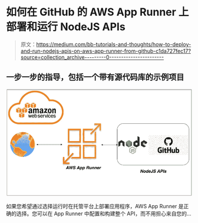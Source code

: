 # 如何在 GitHub 的 AWS App Runner 上部署和运行 NodeJS APIs

> 原文：<https://medium.com/bb-tutorials-and-thoughts/how-to-deploy-and-run-nodejs-apis-on-aws-app-runner-from-github-c1da727fec17?source=collection_archive---------0----------------------->

## 一步一步的指导，包括一个带有源代码库的示例项目

![](img/b4f4657fb21d5549ce6b2fdf4b0cf9ff.png)

如果您希望通过选择运行时在托管平台上部署应用程序，AWS App Runner 是正确的选择。您可以在 App Runner 中配置和构建整个 API，而不用担心来自您的…